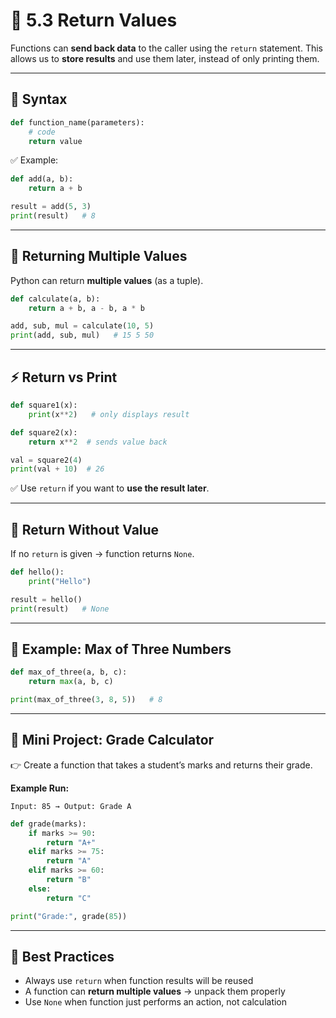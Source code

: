 # 🔄 5.3 Return Values

Functions can **send back data** to the caller using the `return` statement.
This allows us to **store results** and use them later, instead of only printing them.

---

## 📝 Syntax

```python
def function_name(parameters):
    # code
    return value
```

✅ Example:

```python
def add(a, b):
    return a + b

result = add(5, 3)
print(result)   # 8
```

---

## 📌 Returning Multiple Values

Python can return **multiple values** (as a tuple).

```python
def calculate(a, b):
    return a + b, a - b, a * b

add, sub, mul = calculate(10, 5)
print(add, sub, mul)   # 15 5 50
```

---

## ⚡ Return vs Print

```python
def square1(x):
    print(x**2)   # only displays result

def square2(x):
    return x**2  # sends value back

val = square2(4)
print(val + 10)  # 26
```

✅ Use `return` if you want to **use the result later**.

---

## 🔄 Return Without Value

If no `return` is given → function returns `None`.

```python
def hello():
    print("Hello")

result = hello()
print(result)   # None
```

---

## 🧪 Example: Max of Three Numbers

```python
def max_of_three(a, b, c):
    return max(a, b, c)

print(max_of_three(3, 8, 5))   # 8
```

---

## 🎯 Mini Project: Grade Calculator

👉 Create a function that takes a student’s marks and returns their grade.

**Example Run:**

```text
Input: 85 → Output: Grade A
```

```python
def grade(marks):
    if marks >= 90:
        return "A+"
    elif marks >= 75:
        return "A"
    elif marks >= 60:
        return "B"
    else:
        return "C"

print("Grade:", grade(85))
```

---

## 🧠 Best Practices

* Always use `return` when function results will be reused
* A function can **return multiple values** → unpack them properly
* Use `None` when function just performs an action, not calculation
